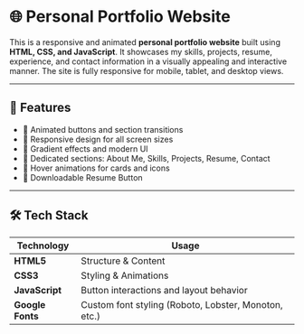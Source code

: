 # 🌐 Personal Portfolio Website

This is a responsive and animated **personal portfolio website** built using **HTML, CSS, and JavaScript**. It showcases my skills, projects, resume, experience, and contact information in a visually appealing and interactive manner. The site is fully responsive for mobile, tablet, and desktop views.

---

## 🚀 Features

- 🔹 Animated buttons and section transitions
- 🔹 Responsive design for all screen sizes
- 🔹 Gradient effects and modern UI
- 🔹 Dedicated sections: About Me, Skills, Projects, Resume, Contact
- 🔹 Hover animations for cards and icons
- 🔹 Downloadable Resume Button

---

## 🛠️ Tech Stack

| Technology | Usage |
|------------|--------|
| **HTML5** | Structure & Content |
| **CSS3**  | Styling & Animations |
| **JavaScript** | Button interactions and layout behavior |
| **Google Fonts** | Custom font styling (Roboto, Lobster, Monoton, etc.) |

